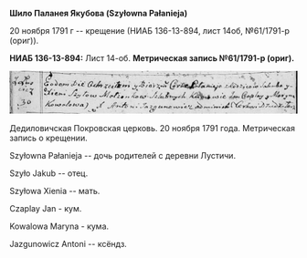 **Шило Паланея Якубова (Szyłowna Pałanieja)**

20 ноября 1791 г -- крещение (НИАБ 136-13-894, лист 14об, №61/1791-р
(ориг)).

**НИАБ 136-13-894:** Лист 14-об. **Метрическая запись №61/1791-р
(ориг).**

![](./media/88a81398044f6e365b3298d1dacff3c4d1ef9f99.png)

Дедиловичская Покровская церковь. 20 ноября 1791 года. Метрическая
запись о крещении.

Szyłowna Pałanieja -- дочь родителей с деревни Лустичи.

Szyło Jakub -- отец.

Szyłowa Xienia -- мать.

Czaplay Jan - кум.

Kowalowa Maryna - кума.

Jazgunowicz Antoni -- ксёндз.
